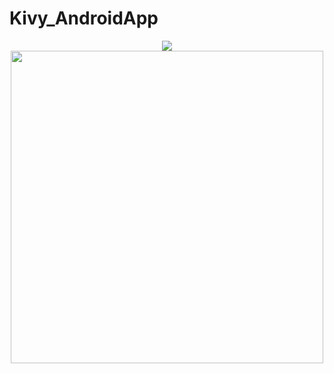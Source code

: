 # Kivy_AndroidApp
<p align="center">
  <img src="https://user-images.githubusercontent.com/58091710/201690810-16483da4-d7e2-4e8b-8623-b7f9d468e16a.png" /> <br />
  <img src="https://user-images.githubusercontent.com/58091710/201773940-4c7f39d6-68f8-48a0-be7e-32a58a0a2cb6.png" width="500px" />
</p>

